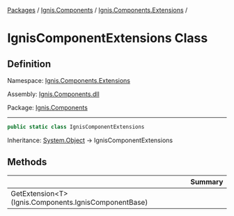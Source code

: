 [Packages](../../README.md) / [Ignis.Components](../README.md) / [Ignis.Components.Extensions](README.md) /

# IgnisComponentExtensions Class

## Definition

Namespace: [Ignis.Components.Extensions](README.md)

Assembly: [Ignis.Components.dll](../README.md)

Package: [Ignis.Components](https://www.nuget.org/packages/Ignis.Components)

---

```csharp
public static class IgnisComponentExtensions
```

Inheritance: [System.Object](https://learn.microsoft.com/en-us/dotnet/api/System.Object) → IgnisComponentExtensions

## Methods

|                                                            | Summary |
| ---------------------------------------------------------- | ------- |
| GetExtension&lt;T&gt;(Ignis.Components.IgnisComponentBase) |         |
